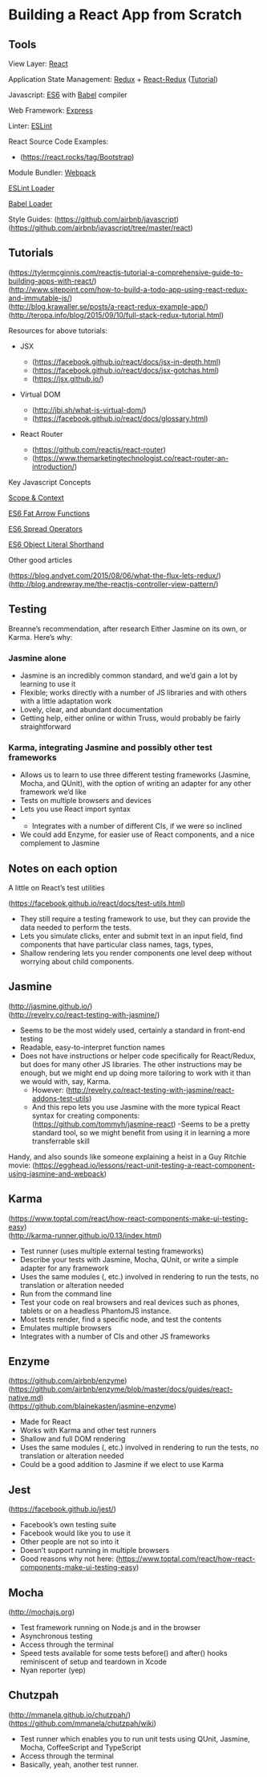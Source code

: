 # Building a React App from Scratch

## Tools

View Layer: [React](https://facebook.github.io/react/)

Application State Management: [Redux](http://redux.js.org/) + [React-Redux](https://github.com/reactjs/react-redux) ([Tutorial](https://egghead.io/lessons/javascript-redux-the-single-immutable-state-tree))

Javascript: [ES6](https://leanpub.com/understandinges6/read) with [Babel](http://babeljs.io/) compiler

Web Framework: [Express](http://expressjs.com/)

Linter: [ESLint](https://github.com/eslint/eslint)

React Source Code Examples:
- (https://react.rocks/tag/Bootstrap)

Module Bundler: [Webpack](https://webpack.github.io/)

[ESLint Loader](https://github.com/MoOx/eslint-loader)

[Babel Loader](https://github.com/babel/babel-loader)

Style Guides:
(https://github.com/airbnb/javascript)  
(https://github.com/airbnb/javascript/tree/master/react)


## Tutorials

(https://tylermcginnis.com/reactjs-tutorial-a-comprehensive-guide-to-building-apps-with-react/)  
(http://www.sitepoint.com/how-to-build-a-todo-app-using-react-redux-and-immutable-js/)  
(http://blog.krawaller.se/posts/a-react-redux-example-app/)  
(http://teropa.info/blog/2015/09/10/full-stack-redux-tutorial.html)

Resources for above tutorials:
- JSX
  - (https://facebook.github.io/react/docs/jsx-in-depth.html)
  - (https://facebook.github.io/react/docs/jsx-gotchas.html) 
  - (https://jsx.github.io/)

- Virtual DOM
  - (http://jbi.sh/what-is-virtual-dom/) 
  - (https://facebook.github.io/react/docs/glossary.html)

- React Router
  - (https://github.com/reactjs/react-router)
  - (https://www.themarketingtechnologist.co/react-router-an-introduction/)

Key Javascript Concepts

[Scope & Context](http://ryanmorr.com/understanding-scope-and-context-in-javascript/)

[ES6 Fat Arrow Functions](https://strongloop.com/strongblog/an-introduction-to-javascript-es6-arrow-functions/)

[ES6 Spread Operators](http://www.datchley.name/es6-rest-spread-defaults-and-destructuring/)

[ES6 Object Literal Shorthand](http://www.benmvp.com/learning-es6-enhanced-object-literals/)

Other good articles

(https://blog.andyet.com/2015/08/06/what-the-flux-lets-redux/)  
(http://blog.andrewray.me/the-reactjs-controller-view-pattern/)


## Testing

Breanne’s recommendation, after research
Either Jasmine on its own, or Karma. Here’s why: 

### Jasmine alone

- Jasmine is an incredibly common standard, and we’d gain a lot by learning to use it
- Flexible; works directly with a number of JS libraries and with others with a little adaptation work
- Lovely, clear, and abundant documentation
- Getting help, either online or within Truss, would probably be fairly straightforward

### Karma, integrating Jasmine and possibly other test frameworks

- Allows us to learn to use three different testing frameworks (Jasmine, Mocha, and QUnit), with the option of writing an adapter for any other framework we’d like
- Tests on multiple browsers and devices
- Lets you use React import syntax
- - Integrates with a number of different CIs, if we were so inclined
- We could add Enzyme, for easier use of React components, and a nice complement to Jasmine

## Notes on each option

A little on React’s test utilities

(https://facebook.github.io/react/docs/test-utils.html)

- They still require a testing framework to use, but they can provide the data needed to perform the tests.
- Lets you simulate clicks, enter and submit text in an input field, find components that have particular class names, tags,  types, 
- Shallow rendering lets you render components one level deep without worrying about child components. 

## Jasmine

(http://jasmine.github.io/)  
(http://revelry.co/react-testing-with-jasmine/) 

- Seems to be the most widely used, certainly a standard in front-end testing
- Readable, easy-to-interpret function names
- Does not have instructions or helper code specifically for React/Redux, but does for many other JS libraries. The other instructions may be enough, but we might end up doing more tailoring to work with it than we would with, say, Karma. 
  - However: (http://revelry.co/react-testing-with-jasmine/react-addons-test-utils)
  - And this repo lets you use Jasmine with the more typical React syntax for creating components: (https://github.com/tommyh/jasmine-react) 
-Seems to be a pretty standard tool, so we might benefit from using it in learning a more transferrable skill

Handy, and also sounds like someone explaining a heist in a Guy Ritchie movie: (https://egghead.io/lessons/react-unit-testing-a-react-component-using-jasmine-and-webpack)

## Karma

(https://www.toptal.com/react/how-react-components-make-ui-testing-easy)  
(http://karma-runner.github.io/0.13/index.html) 

- Test runner (uses multiple external testing frameworks)
- Describe your tests with Jasmine, Mocha, QUnit, or write a simple adapter for any framework
- Uses the same modules (<TodoList />, etc.) involved in rendering to run the tests, no translation or alteration needed
- Run from the command line
- Test your code on real browsers and real devices such as phones, tablets or on a headless PhantomJS instance.
- Most tests render, find a specific node, and test the contents
- Emulates multiple browsers
- Integrates with a number of CIs and other JS frameworks

## Enzyme

(https://github.com/airbnb/enzyme)  
(https://github.com/airbnb/enzyme/blob/master/docs/guides/react-native.md)  
(https://github.com/blainekasten/jasmine-enzyme)

- Made for React
- Works with Karma and other test runners
- Shallow and full DOM rendering
- Uses the same modules (<TodoList />, etc.) involved in rendering to run the tests, no translation or alteration needed
- Could be a good addition to Jasmine if we elect to use Karma

## Jest

(https://facebook.github.io/jest/) 

- Facebook’s own testing suite
- Facebook would like you to use it
- Other people are not so into it
- Doesn’t support running in multiple browsers
- Good reasons why not here: (https://www.toptal.com/react/how-react-components-make-ui-testing-easy)

## Mocha

(http://mochajs.org)

- Test framework running on Node.js and in the browser
- Asynchronous testing
- Access through the terminal
- Speed tests available for some tests
before() and after() hooks reminiscent of setup and teardown in Xcode
- Nyan reporter (yep)

## Chutzpah
(http://mmanela.github.io/chutzpah/)  
(https://github.com/mmanela/chutzpah/wiki) 

- Test runner which enables you to run unit tests using QUnit, Jasmine, Mocha, CoffeeScript and TypeScript
- Access through the terminal
- Basically, yeah, another test runner. 
